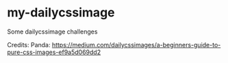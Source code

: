 # my-dailycssimage
Some dailycssimage challenges

Credits:
Panda: https://medium.com/dailycssimages/a-beginners-guide-to-pure-css-images-ef9a5d069dd2